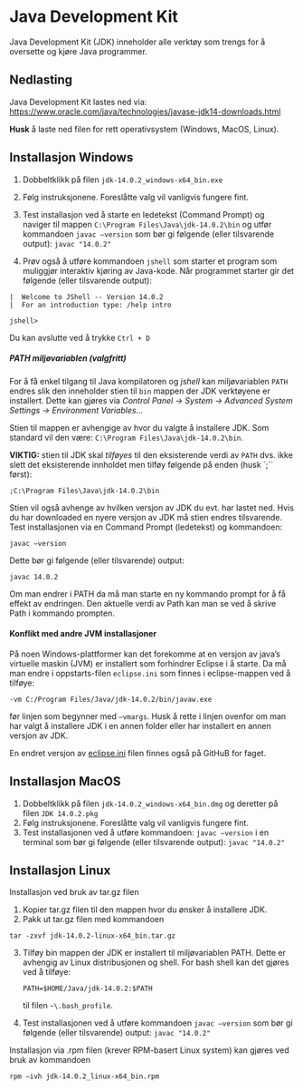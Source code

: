 # Java Development Kit

Java Development Kit (JDK) inneholder alle verktøy som trengs for å oversette og kjøre Java programmer.

## Nedlasting

Java Development Kit lastes ned via:  
https://www.oracle.com/java/technologies/javase-jdk14-downloads.html

**Husk** å laste ned filen for rett operativsystem (Windows, MacOS, Linux).

## Installasjon Windows

1.	Dobbeltklikk på filen `jdk-14.0.2_windows-x64_bin.exe`  
2.	Følg instruksjonene. Foreslåtte valg vil vanligvis fungere fint.
3.  Test installasjon ved å starte en ledetekst (Command Prompt) og naviger til mappen `C:\Program Files\Java\jdk-14.0.2\bin` og utfør kommandoen `javac –version` som bør gi følgende (eller tilsvarende output): `javac "14.0.2"`

4. Prøv også å utføre kommandoen `jshell` som starter et program som muliggjør interaktiv kjøring av Java-kode. Når programmet starter gir det følgende (eller tilsvarende output):

 ```
 |  Welcome to JShell -- Version 14.0.2
 |  For an introduction type: /help intro

 jshell>
 ```
Du kan avslutte ved å trykke `Ctrl + D`

##### PATH miljøvariablen (valgfritt)

For å få enkel tilgang til Java kompilatoren og *jshell* kan miljøvariablen `PATH` endres slik den inneholder stien til `bin` mappen der JDK verktøyene er installert. Dette kan gjøres via *Control Panel → System → Advanced System Settings → Environment Variables…*

Stien til mappen er avhengige av hvor du valgte å installere JDK. Som standard vil den være: `C:\Program Files\Java\jdk-14.0.2\bin`.

**VIKTIG:** stien til JDK skal *tilføyes* til den eksisterende verdi av `PATH` dvs. ikke slett det eksisterende innholdet men tilføy følgende på enden (husk `;`` først):

```;C:\Program Files\Java\jdk-14.0.2\bin```

Stien vil også avhenge av hvilken versjon av JDK du evt. har lastet ned. Hvis du har downloaded en nyere versjon av JDK må stien endres tilsvarende.
Test installasjonen via en Command Prompt (ledetekst) og kommandoen:

```javac –version```

Dette bør gi følgende (eller tilsvarende) output:

```javac 14.0.2```

Om man endrer i PATH da må man starte en ny kommando prompt for å få effekt av endringen. Den aktuelle verdi av Path kan man se ved å skrive Path i kommando prompten.

#### Konflikt med andre JVM installasjoner

På noen Windows-plattformer kan det forekomme at en versjon av java’s virtuelle maskin (JVM) er installert som forhindrer Eclipse i å starte. Da må man endre i oppstarts-filen `eclipse.ini` som finnes i eclipse-mappen ved å tilføye:

```-vm C:/Program Files/Java/jdk-14.0.2/bin/javaw.exe```

før linjen som begynner med `–vmargs`. Husk å rette i linjen ovenfor om man har valgt å installere JDK i en annen folder eller har installert en annen versjon av JDK.

En endret versjon av [eclipse.ini](https://github.com/dat100hib/H2017/blob/master/eclipse/eclipse.ini) filen finnes også på GitHuB for faget.

## Installasjon MacOS

1.	Dobbeltklikk på filen `jdk-14.0.2_windows-x64_bin.dmg` og deretter på filen `JDK 14.0.2.pkg`
2.	Følg instruksjonene. Foreslåtte valg vil vanligvis fungere fint.
3.	Test installasjonen ved å utføre kommandoen:  `javac –version` i en terminal som bør gi følgende (eller tilsvarende output): `javac "14.0.2"`

## Installasjon Linux

Installasjon ved bruk av tar.gz filen

1.	Kopier tar.gz filen til den mappen hvor du ønsker å installere JDK.
2.	Pakk ut tar.gz filen med kommandoen

   ```tar -zxvf jdk-14.0.2-linux-x64_bin.tar.gz```

3. Tilføy bin mappen der JDK er installert til miljøvariablen PATH.  Dette er avhengig av Linux distribusjonen og shell. For bash shell kan det gjøres ved å tilføye:

   ```PATH=$HOME/Java/jdk-14.0.2:$PATH```

   til filen `~\.bash_profile`.

4. Test installasjonen ved å utføre kommandoen `javac –version` som bør gi følgende (eller tilsvarende) output: `javac "14.0.2"`

Installasjon via .rpm filen (krever RPM-basert Linux system) kan gjøres ved bruk av kommandoen

   ```rpm –ivh jdk-14.0.2_linux-x64_bin.rpm```
